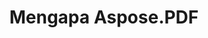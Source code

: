 ---
title: Mengapa Aspose.PDF
linktitle: Mengapa Aspose.PDF
type: docs
weight: 10
url: /java/why-aspose-pdf/
description: Pada bagian berikut menjelaskan mengapa pengguna memilih Aspose.PDF untuk Java untuk bekerja dengan dokumen.
lastmod: "2024-03-05"
sitemap:
    changefreq: "weekly"
    priority: 0.7
---